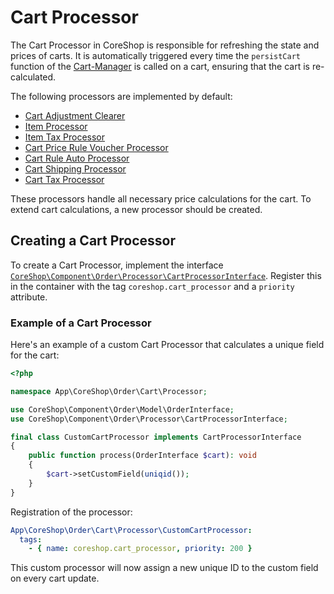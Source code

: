 # Cart Processor

The Cart Processor in CoreShop is responsible for refreshing the state and prices of carts. It is automatically
triggered every time the `persistCart` function of the [Cart-Manager](./08_Cart_Manager.md) is called on a cart,
ensuring that the cart is re-calculated.

The following processors are implemented by default:

- [Cart Adjustment Clearer](https://github.com/coreshop/CoreShop/blob/master/src/CoreShop/Component/Core/Order/Processor/CartAdjustmentClearer.php)
- [Item Processor](https://github.com/coreshop/CoreShop/blob/master/src/CoreShop/Component/Core/Order/Processor/CartItemProcessor.php)
- [Item Tax Processor](https://github.com/coreshop/CoreShop/blob/master/src/CoreShop/Component/Core/Order/Processor/CartItemTaxProcessor.php)
- [Cart Price Rule Voucher Processor](https://github.com/coreshop/CoreShop/blob/master/src/CoreShop/Component/Core/Order/Processor/CartPriceRuleVoucherProcessor.php)
- [Cart Rule Auto Processor](https://github.com/coreshop/CoreShop/blob/master/src/CoreShop/Component/Core/Order/Processor/CartRuleAutoProcessor.php)
- [Cart Shipping Processor](https://github.com/coreshop/CoreShop/blob/master/src/CoreShop/Component/Core/Order/Processor/CartShippingProcessor.php)
- [Cart Tax Processor](https://github.com/coreshop/CoreShop/blob/master/src/CoreShop/Component/Core/Order/Processor/CartTaxProcessor.php)

These processors handle all necessary price calculations for the cart. To extend cart calculations, a new processor
should be created.

## Creating a Cart Processor

To create a Cart Processor, implement the
interface [```CoreShop\Component\Order\Processor\CartProcessorInterface```](https://github.com/coreshop/CoreShop/blob/master/src/CoreShop/Component/Order/Processor/CartProcessorInterface.php).
Register this in the container with the tag ```coreshop.cart_processor``` and a ```priority``` attribute.

### Example of a Cart Processor

Here's an example of a custom Cart Processor that calculates a unique field for the cart:

```php
<?php

namespace App\CoreShop\Order\Cart\Processor;

use CoreShop\Component\Order\Model\OrderInterface;
use CoreShop\Component\Order\Processor\CartProcessorInterface;

final class CustomCartProcessor implements CartProcessorInterface
{
    public function process(OrderInterface $cart): void
    {
        $cart->setCustomField(uniqid());
    }
}
```

Registration of the processor:

```yaml
App\CoreShop\Order\Cart\Processor\CustomCartProcessor:
  tags:
    - { name: coreshop.cart_processor, priority: 200 }
```

This custom processor will now assign a new unique ID to the custom field on every cart update.